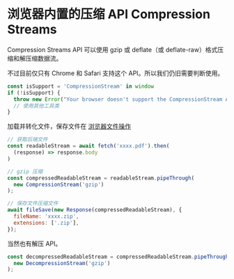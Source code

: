 # 浏览器内置的压缩 API Compression Streams

Compression Streams API 可以使用 gzip 或 deflate（或 deflate-raw）格式压缩和解压缩数据流。

不过目前仅只有 Chrome 和 Safari 支持这个 API。所以我们仍旧需要判断使用。

```js
const isSupport = 'CompressionStream' in window
if (!isSupport) {
  throw new Error("Your browser doesn't support the CompressionStream API, Please use Chrome or Safari")
  // 使用其他工具类
}
```

加载并转化文件，保存文件在 [浏览器文件操作](./browser-fs-access)

```js
// 获取后端文件
const readableStream = await fetch('xxxx.pdf').then(
  (response) => response.body
)

// gzip 压缩
const compressedReadableStream = readableStream.pipeThrough(
  new CompressionStream('gzip')
);

// 保存文件压缩文件
await fileSave(new Response(compressedReadableStream), {
  fileName: 'xxxx.zip',
  extensions: ['.zip'],
});
```

当然也有解压 API。

```js
const decompressedReadableStream = compressedReadableStream.pipeThrough(
  new DecompressionStream('gzip')
);
```



